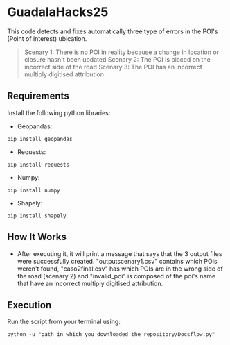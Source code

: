 # GuadalaHacks25
This code detects and fixes automatically three type of errors in the POI's (Point of interest) ubication.
>Scenary 1: There is no POI in reality because a change in location or closure hasn't been updated
>Scenary 2: The POI is placed on the incorrect side of the road
>Scenary 3: The POI has an incorrect multiply digitised attribution

## Requirements

Install the following python libraries:

- Geopandas:
```
pip install geopandas
```

- Requests:
```
pip install requests
```

- Numpy:
```
pip install numpy   
```

- Shapely:
```
pip install shapely
```


## How It Works
- After executing it, it will print a message that says that the 3 output files were successfully created. "outputscenary1.csv" contains which POIs weren't found, "caso2final.csv" has which POIs are in the wrong side of the road (scenary 2) and "invalid_poi" is composed of the poi's name that have an incorrect multiply digitised attribution.

## Execution

Run the script from your terminal using:

```
python -u "path in which you downloaded the repository/Docsflow.py" 
```
